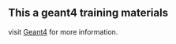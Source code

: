 ## This a geant4 training materials

visit <a href="https://geant4.cern.ch">Geant4</a> for more information.



